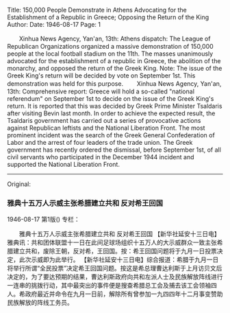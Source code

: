 Title: 150,000 People Demonstrate in Athens Advocating for the Establishment of a Republic in Greece; Opposing the Return of the King
Author:
Date: 1946-08-17
Page: 1

　　Xinhua News Agency, Yan'an, 13th: Athens dispatch: The League of Republican Organizations organized a massive demonstration of 150,000 people at the local football stadium on the 11th. The masses unanimously advocated for the establishment of a republic in Greece, the abolition of the monarchy, and opposed the return of the Greek King. Note: The issue of the Greek King's return will be decided by vote on September 1st. This demonstration was held for this purpose.
　　Xinhua News Agency, Yan'an, 13th: Comprehensive report: Greece will hold a so-called "national referendum" on September 1st to decide on the issue of the Greek King's return. It is reported that this was decided by Greek Prime Minister Tsaldaris after visiting Bevin last month. In order to achieve the expected result, the Tsaldaris government has carried out a series of provocative actions against Republican leftists and the National Liberation Front. The most prominent incident was the search of the Greek General Confederation of Labor and the arrest of four leaders of the trade union. The Greek government has recently ordered the dismissal, before September 1st, of all civil servants who participated in the December 1944 incident and supported the National Liberation Front.



<hr /> 

Original: 


### 雅典十五万人示威主张希腊建立共和  反对希王回国

1946-08-17
第1版()
专栏：

　　雅典十五万人示威主张希腊建立共和
    反对希王回国
    【新华社延安十三日电】雅典讯：共和团体联盟十一日在此间足球场组织十五万人的大示威群众一致主张希腊建立共和，废除王朝，反对希，王回国。按：希王回国问题将于九月一日投票决定，此次示威即为此举行。
    【新华社延安十三日电】综合报道：希腊于九月一日将举行所谓“全民投票”决定希王回国问题。按这是希总理曹达利斯于上月访贝文后决定的，为了要达预期的结果，曹达利斯政府向共和左派人士及民族解放阵线进行一连串的挑拨行动，其中最突出的事件便是搜查希腊总工会及捕去该工会领袖四人。希政府最近并命令在九月一日前，解除所有曾参加一九四四年十二月事变赞助民族解放的阵线工务员。

